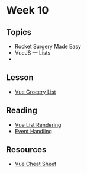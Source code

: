 # Week 10

## Topics

- Rocket Surgery Made Easy
- VueJS — Lists
- 
## Lesson
- [Vue Grocery List](/vue-js/grocery-list)

## Reading
- [Vue List Rendering](https://www.vuemastery.com/courses/intro-to-vue-js/list-rendering)
- [Event Handling](https://www.vuemastery.com/courses/intro-to-vue-js/event-handling)

## Resources

- [Vue Cheat Sheet](http://codepop.com/Vue-Essentials-Cheat-Sheet-Gray-Darker.pdf)
